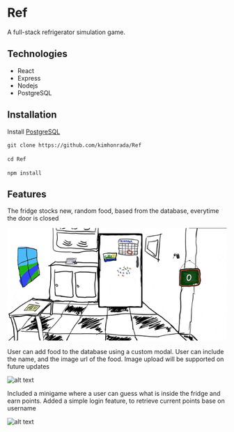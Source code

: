 # Ref

A full-stack refrigerator simulation game.

## Technologies

- React
- Express
- Nodejs
- PostgreSQL

## Installation

Install [PostgreSQL](https://www.postgresql.org/download/)

```
git clone https://github.com/kimhonrada/Ref

cd Ref

npm install
```

## Features

The fridge stocks new, random food, based from the database, everytime the door is closed

![alt text](gif/Ref_Fridge.gif)

User can add food to the database using a custom modal. User can include the name, and the image url of the food. Image upload will be supported on future updates

![alt text](gif/Ref_AddFood.gif)

Included a minigame where a user can guess what is inside the fridge and earn points. Added a simple login feature, to retrieve current points base on username

![alt text](gif/Ref_minigame.gif)
